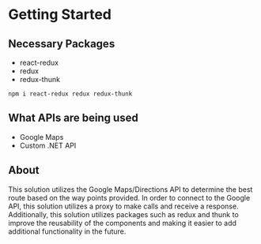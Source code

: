 # Getting Started

## Necessary Packages
- react-redux
- redux
- redux-thunk

`npm i react-redux redux redux-thunk`

## What APIs are being used
- Google Maps
- Custom .NET API

## About
This solution utilizes the Google Maps/Directions API to determine the best route based on the way points provided. In order to connect to the Google API, this solution utilizes a proxy to make calls and receive a response. Additionally, this solution utilizes packages such as redux and thunk to improve the reusability of the components and making it easier to add additional functionality in the future.
